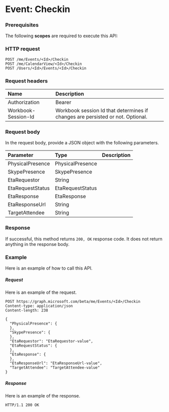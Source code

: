 # Event: Checkin


### Prerequisites
The following **scopes** are required to execute this API: 
### HTTP request
<!-- { "blockType": "ignored" } -->
```http
POST /me/Events/<Id>/Checkin
POST /me/CalendarView/<Id>/Checkin
POST /Users/<Id>/Events/<Id>/Checkin

```
### Request headers
| Name       | Description|
|:---------------|:----------|
| Authorization  | Bearer <code>|
| Workbook-Session-Id  | Workbook session Id that determines if changes are persisted or not. Optional.|

### Request body
In the request body, provide a JSON object with the following parameters.

| Parameter	   | Type	|Description|
|:---------------|:--------|:----------|
|PhysicalPresence|PhysicalPresence||
|SkypePresence|SkypePresence||
|EtaRequestor|String||
|EtaRequestStatus|EtaRequestStatus||
|EtaResponse|EtaResponse||
|EtaResponseUrl|String||
|TargetAttendee|String||

### Response
If successful, this method returns `200, OK` response code. It does not return anything in the response body.

### Example
Here is an example of how to call this API.
##### Request
Here is an example of the request.
<!-- {
  "blockType": "request",
  "name": "event_checkin"
}-->
```http
POST https://graph.microsoft.com/beta/me/Events/<Id>/Checkin
Content-type: application/json
Content-length: 238

{
  "PhysicalPresence": {
  },
  "SkypePresence": {
  },
  "EtaRequestor": "EtaRequestor-value",
  "EtaRequestStatus": {
  },
  "EtaResponse": {
  },
  "EtaResponseUrl": "EtaResponseUrl-value",
  "TargetAttendee": "TargetAttendee-value"
}
```

##### Response
Here is an example of the response. 
<!-- {
  "blockType": "response",
  "truncated": true,
  "@odata.type": "microsoft.graph.None"
} -->
```http
HTTP/1.1 200 OK
```

<!-- uuid: 8fcb5dbc-d5aa-4681-8e31-b001d5168d79
2015-10-25 14:57:30 UTC -->
<!-- {
  "type": "#page.annotation",
  "description": "Event: Checkin",
  "keywords": "",
  "section": "documentation",
  "tocPath": ""
}-->